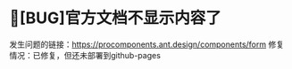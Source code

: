 # 🐛[BUG]官方文档不显示内容了

发生问题的链接：https://procomponents.ant.design/components/form
修复情况：已修复，但还未部署到github-pages
